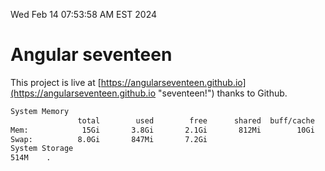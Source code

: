 Wed Feb 14 07:53:58 AM EST 2024

# Angular seventeen


This project is live at [https://angularseventeen.github.io](https://angularseventeen.github.io "seventeen!") thanks to Github.

```bash
System Memory
               total        used        free      shared  buff/cache   available
Mem:            15Gi       3.8Gi       2.1Gi       812Mi        10Gi        11Gi
Swap:          8.0Gi       847Mi       7.2Gi
System Storage
514M	.
